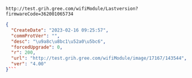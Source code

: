 `http://test.grih.gree.com/wifiModule/Lastversion?firmwareCode=362001065734`

```json
{
  "CreateDate": "2023-02-16 09:25:57",
  "commProtVer": "",
  "desc": "\u9a8c\u8bc1\u52a0\u5bc6",
  "forcedUpgrade": 0,
  "r": 200,
  "url": "http://test.grih.gree.com/wifiModule/image/17167/143544",
  "ver": "4.00"
}```